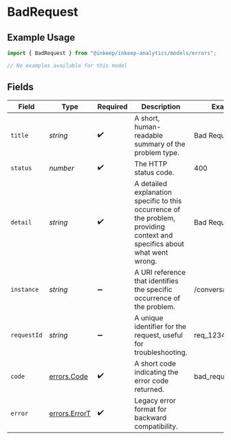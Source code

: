# BadRequest

## Example Usage

```typescript
import { BadRequest } from "@inkeep/inkeep-analytics/models/errors";

// No examples available for this model
```

## Fields

| Field                                                                                                                     | Type                                                                                                                      | Required                                                                                                                  | Description                                                                                                               | Example                                                                                                                   |
| ------------------------------------------------------------------------------------------------------------------------- | ------------------------------------------------------------------------------------------------------------------------- | ------------------------------------------------------------------------------------------------------------------------- | ------------------------------------------------------------------------------------------------------------------------- | ------------------------------------------------------------------------------------------------------------------------- |
| `title`                                                                                                                   | *string*                                                                                                                  | :heavy_check_mark:                                                                                                        | A short, human-readable summary of the problem type.                                                                      | Bad Request                                                                                                               |
| `status`                                                                                                                  | *number*                                                                                                                  | :heavy_check_mark:                                                                                                        | The HTTP status code.                                                                                                     | 400                                                                                                                       |
| `detail`                                                                                                                  | *string*                                                                                                                  | :heavy_check_mark:                                                                                                        | A detailed explanation specific to this occurrence of the problem, providing context and specifics about what went wrong. | Bad Request                                                                                                               |
| `instance`                                                                                                                | *string*                                                                                                                  | :heavy_minus_sign:                                                                                                        | A URI reference that identifies the specific occurrence of the problem.                                                   | /conversations/123                                                                                                        |
| `requestId`                                                                                                               | *string*                                                                                                                  | :heavy_minus_sign:                                                                                                        | A unique identifier for the request, useful for troubleshooting.                                                          | req_1234567890                                                                                                            |
| `code`                                                                                                                    | [errors.Code](../../models/errors/code.md)                                                                                | :heavy_check_mark:                                                                                                        | A short code indicating the error code returned.                                                                          | bad_request                                                                                                               |
| `error`                                                                                                                   | [errors.ErrorT](../../models/errors/errort.md)                                                                            | :heavy_check_mark:                                                                                                        | Legacy error format for backward compatibility.                                                                           |                                                                                                                           |